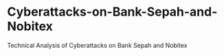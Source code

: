 # Cyberattacks-on-Bank-Sepah-and-Nobitex
Technical Analysis of Cyberattacks on Bank Sepah and Nobitex
